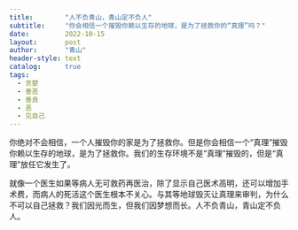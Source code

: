 ```yaml
---
title:        "人不负青山，青山定不负人"
subtitle:     "你会相信一个摧毁你赖以生存的地球，是为了拯救你的“真理”吗？"
date:         2022-10-15
layout:       post
author:       "青山"
header-style: text
catalog:      true
tags:
  - 贪婪
  - 善恶
  - 善良
  - 恶
  - 见自己
---
```


你绝对不会相信，一个人摧毁你的家是为了拯救你。但是你会相信一个“真理”摧毁你赖以生存的地球，是为了拯救你。我们的生存环境不是“真理”摧毁的，但是“真理”放任它发生了。

就像一个医生如果等病人无可救药再医治，除了显示自己医术高明，还可以增加手术费，而病人的死活这个医生根本不关心。与其等地球毁灭让真理来审判，为什么不可以自己拯救？我们因光而生，但我们因梦想而长。人不负青山，青山定不负人。